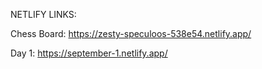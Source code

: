 NETLIFY LINKS:

Chess Board: https://zesty-speculoos-538e54.netlify.app/

Day 1:  https://september-1.netlify.app/
